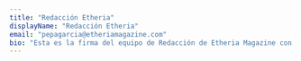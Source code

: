 ```yaml
---
title: "Redacción Etheria"
displayName: "Redacción Etheria"
email: "pepagarcia@etheriamagazine.com"
bio: "Esta es la firma del equipo de Redacción de Etheria Magazine con la que distinguimos los artículos de recomendaciones, novedades y curiosidades, escritos a través de fuentes o entre varios periodistas, de los reportajes con firma de autor. Si tienes alguna propuesta o petición, escríbenos a info@etheriamagazine.com será un placer escucharte."
---
```



